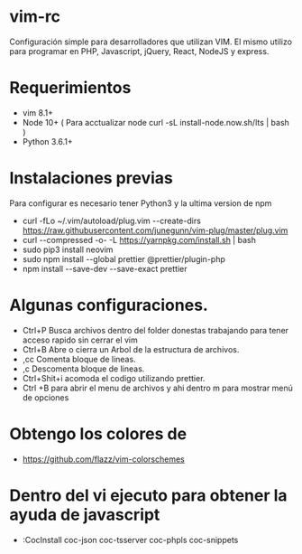 # vim-rc
Configuración simple para desarrolladores que utilizan VIM. El mismo utilizo para programar en PHP, Javascript, jQuery, React,  NodeJS y express.

# Requerimientos
- vim 8.1+
- Node 10+ ( Para acctualizar node curl -sL install-node.now.sh/lts | bash  )
- Python 3.6.1+


# Instalaciones previas

Para configurar es necesario tener Python3  y la ultima version de npm

- curl -fLo ~/.vim/autoload/plug.vim --create-dirs https://raw.githubusercontent.com/junegunn/vim-plug/master/plug.vim
- curl --compressed -o- -L https://yarnpkg.com/install.sh | bash
- sudo pip3 install neovim
- sudo npm install --global prettier @prettier/plugin-php
- npm install --save-dev --save-exact prettier

# Algunas configuraciones.

- Ctrl+P Busca archivos dentro del folder donestas trabajando para tener acceso rapido sin cerrar el vim
- Ctrl+B Abre o cierra un Arbol de la estructura de archivos.
- ,cc Comenta bloque de lineas.
- ,c<space> Descomenta bloque de lineas.
- Ctrl+Shit+i acomoda el codigo utilizando prettier.
- Ctrl +B para abrir el menu de archivos y ahi dentro m para mostrar menú de opciones
  
# Obtengo los colores de 
- https://github.com/flazz/vim-colorschemes
 
# Dentro del vi ejecuto para obtener la ayuda de javascript  
- :CocInstall coc-json coc-tsserver coc-phpls coc-snippets
